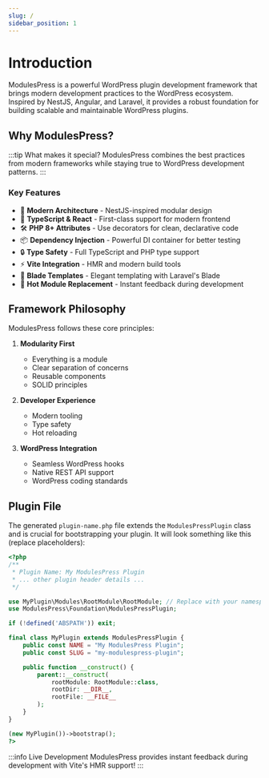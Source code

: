 ```yaml
---
slug: /
sidebar_position: 1
---
```


# Introduction

ModulesPress is a powerful WordPress plugin development framework that brings modern development practices to the WordPress ecosystem. Inspired by NestJS, Angular, and Laravel, it provides a robust foundation for building scalable and maintainable WordPress plugins.

## Why ModulesPress?

:::tip What makes it special?
ModulesPress combines the best practices from modern frameworks while staying true to WordPress development patterns.
:::

### Key Features

- 🎯 **Modern Architecture** - NestJS-inspired modular design
- 🚀 **TypeScript & React** - First-class support for modern frontend
- 🛠️ **PHP 8+ Attributes** - Use decorators for clean, declarative code
- 📦 **Dependency Injection** - Powerful DI container for better testing
- 🔒 **Type Safety** - Full TypeScript and PHP type support
- ⚡ **Vite Integration** - HMR and modern build tools
- 🎨 **Blade Templates** - Elegant templating with Laravel's Blade
- 🔄 **Hot Module Replacement** - Instant feedback during development

## Framework Philosophy

ModulesPress follows these core principles:

1. **Modularity First**
   - Everything is a module
   - Clear separation of concerns
   - Reusable components
   - SOLID principles

2. **Developer Experience**
   - Modern tooling
   - Type safety
   - Hot reloading

3. **WordPress Integration**
   - Seamless WordPress hooks
   - Native REST API support
   - WordPress coding standards

## Plugin File

The generated `plugin-name.php` file extends the `ModulesPressPlugin` class and is crucial for bootstrapping your plugin. It will look something like this (replace placeholders):


```php title="my-modulespress-plugin.php"
<?php 
/**
 * Plugin Name: My ModulesPress Plugin
 * ... other plugin header details ...
 */

use MyPlugin\Modules\RootModule\RootModule; // Replace with your namespace
use ModulesPress\Foundation\ModulesPressPlugin;

if (!defined('ABSPATH')) exit;

final class MyPlugin extends ModulesPressPlugin {
    public const NAME = "My ModulesPress Plugin";
    public const SLUG = "my-modulespress-plugin";

    public function __construct() {
        parent::__construct(
            rootModule: RootModule::class,
            rootDir: __DIR__,
            rootFile: __FILE__
        );
    }
}

(new MyPlugin())->bootstrap();
?>
```

:::info Live Development
ModulesPress provides instant feedback during development with Vite's HMR support!
:::
